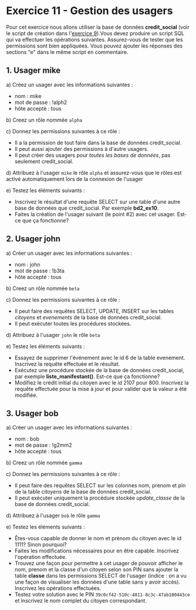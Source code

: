 # Exercice 11 - Gestion des usagers

Pour cet exercice nous allons utiliser la base de données **credit_social** (voir le script de création dans l'[exercice 9](ex09_enonce.md)).Vous devez produire un script SQL qui va effectuer les opérations suivantes. Assurez-vous de tester que les permissions sont bien appliquées. Vous pouvez ajouter les réponses des sections "e" dans le même script en commentaire.

## 1. Usager mike

a) Créez un usager avec les informations suivantes : 

- nom : mike
- mot de passe : !alph2
- hôte accepté : tous

b) Creez un rôle nommée `alpha`

c) Donnez les permissions suivantes à ce rôle : 

- Il a la permission de tout faire dans la base de données credit_social.
- Il peut aussi ajouter des permissions à d'autre usagers.
- Il peut créer des usagers pour *toutes les bases de données*, pas seulement credit_social.

d) Attribuez à l'usager `mike` le rôle `alpha` et assurez-vous que le rôles est activé automatiquement lors de la connexion de l'usager

e) Testez les éléments suivants : 

- Inscrivez le résultat d'une requête SELECT sur une table d'une autre base de données que credit_social. Par exemple **bd2_ex10**.  
- Faites la création de l'usager suivant (le point #2) avec cet usager. Est-ce que ça fonctionne?

## 2. Usager john

a) Créer un usager avec les informations suivantes : 

- nom : john
- mot de passe : !b3ta
- hôte accepté : tous

b) Creez un rôle nommée `beta`

c) Donnez les permissions suivantes à ce rôle : 

- Il peut faire des requêtes SELECT, UPDATE, INSERT sur les tables *citoyens* et *evenements* de la base de données credit_social.
- Il peut exécuter toutes les procédures stockées.

d) Attribuez à l'usager `john` le rôle `beta`

e) Testez les éléments suivants :  

- Essayez de supprimer l'événement avec le id 6 de la table evenement. Inscrivez la requête effectuée et le résultat.
- Exécutez une procédure stockée de la base de données credit_social, par exemple **liste_manifestant()**. Est-ce que ça fonctionne?
- Modifiez le crédit initial du citoyen avec le id 2107 pour 800. Inscrivez la requête effectuée pour la mise à jour et pour valider que la valeur a été modifiée.

## 3. Usager bob

a) Créer un usager avec les informations suivantes : 

- nom : bob
- mot de passe : !g2mm2
- hôte accepté : tous

b) Creez un rôle nommée `gamma`

c) Donnez les permissions suivantes à ce rôle : 

- Il peut faire des requêtes SELECT sur les colonnes nom, prenom et pin de la table *citoyens* de la base de données credit_social.
- Il peut exécuter uniquement la procédure stockée *update_classe* de la base de données credit_social.

d) Attribuez à l'usager `bob` le rôle `gamma`

e) Testez les éléments suivants :  

- Êtes-vous capable de donner le nom et prénom du citoyen avec le id 1111? Sinon pourquoi?
- Faites les modifications nécessaires pour en être capable. Inscrivez l'opération effectuée.
- Trouvez une façon pour permettre à cet usager de pouvoir afficher le nom, prenom et la classe d'un citoyen selon son PIN sans ajouter la table **classe** dans les permissions SELECT de l'usager (indice : on a vu une façon de visualiser les données d'une table sans y avoir accès). Inscrivez les opérations effectuées.
- Testez votre solution avec le PIN `39c0cf42-510c-4811-8c3c-47ab100443ce` et inscrivez le nom complet du citoyen correspondant.